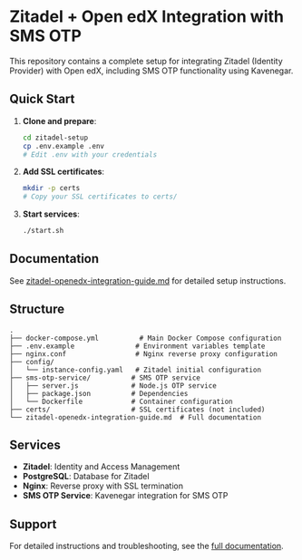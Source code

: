 # Zitadel + Open edX Integration with SMS OTP

This repository contains a complete setup for integrating Zitadel (Identity Provider) with Open edX, including SMS OTP functionality using Kavenegar.

## Quick Start

1. **Clone and prepare**:
   ```bash
   cd zitadel-setup
   cp .env.example .env
   # Edit .env with your credentials
   ```

2. **Add SSL certificates**:
   ```bash
   mkdir -p certs
   # Copy your SSL certificates to certs/
   ```

3. **Start services**:
   ```bash
   ./start.sh
   ```

## Documentation

See [zitadel-openedx-integration-guide.md](./zitadel-openedx-integration-guide.md) for detailed setup instructions.

## Structure

```
.
├── docker-compose.yml          # Main Docker Compose configuration
├── .env.example               # Environment variables template
├── nginx.conf                 # Nginx reverse proxy configuration
├── config/
│   └── instance-config.yaml   # Zitadel initial configuration
├── sms-otp-service/          # SMS OTP service
│   ├── server.js             # Node.js OTP service
│   ├── package.json          # Dependencies
│   └── Dockerfile            # Container configuration
├── certs/                    # SSL certificates (not included)
└── zitadel-openedx-integration-guide.md  # Full documentation
```

## Services

- **Zitadel**: Identity and Access Management
- **PostgreSQL**: Database for Zitadel
- **Nginx**: Reverse proxy with SSL termination
- **SMS OTP Service**: Kavenegar integration for SMS OTP

## Support

For detailed instructions and troubleshooting, see the [full documentation](./zitadel-openedx-integration-guide.md).